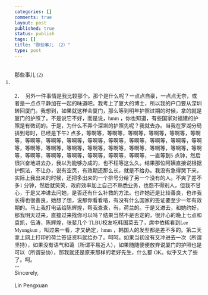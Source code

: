 ```yaml
--- 
categories: []
comments: true
layout: post
published: true
status: publish
tags: []
title: "那些事儿 （2）"
type: post
---
```

<div id="msgcns!3725CC0EE38B1F6!1743" class="bvMsg">
<br>那些事儿<span lang="EN-US"><font face="Times New Roman">
(2)</font></span>
<span lang="EN-US"><font face="Times New Roman"> </font></span>
<div style="text-indent:-18pt;">
<span lang="EN-US"><span>
<font face="Times New Roman">1．</font></span></span>
</div>
<div style="text-indent:-18pt;">
 </div>
<span lang="EN-US"><span>
<font face="Times New Roman">2．<font size="3">  </font></font></span></span>
另外一件事情是我比较那个。那个是什么呢？一点点自豪，一点点无奈，或者是一点点平静加在一起的味道吧。我考上了厦大的博士，所以我的户口要从深圳转回厦门。我想到，如果就这样会厦门，那么等到明年护照过期的时候，拿的就是厦门的护照了。不是说它不好，而是说，<span lang="EN-US"><font face="Times New Roman">hmm</font></span>
，你也知道，有些国家对福建的护照是有微词的。于是，为什么不弄个深圳的护照先呢？我就去办。当我在罗湖分局排到号时，已经是下午<span lang="EN-US"><font face="Times New Roman">2</font></span>
点多，等啊等，等啊等，等啊等，等啊等，等啊等，等啊等，等啊等，等啊等，等啊等，等啊等，等啊等，等啊等，等啊等，等啊等，等啊等，等啊等，等啊等，等啊等，等啊等，等啊等，等啊等，等啊等，等啊等，等啊等，等啊等，等啊等，等啊等，等啊等，等啊等，等啊等，一直等到<span lang="EN-US"><font face="Times New Roman">5</font></span>
点钟，然后很兴奋地进去办，我以为能够办成的，也不枉等这么久。结果那位阿姨直接说根据护照法，不让办，说有空页，有效期还那么长，就是不给办。我没有急得哭下来，实际上我出来的时候，还把多出来的一个排号分给了另一个没有的人。不爽了差不多<span lang="EN-US"><font face="Times New Roman">1</font></span>
分钟，然后就笑笑，政府效率加上自己不熟悉业务，也怨不得别人，但我不甘心，于是又冲进去问她，是否还有什么补救的方法。也许她还是比较善良，也许我长得也很善良，她想了想，说那你看看咯，有没有什么国家的签证要至少一年有效期的。马上我打电话给陈辉煌，帮我查查，有，荷兰的。于是又进去，和她约好，那我明天过来，直接过来找你可以吗？结果当然不是否定的，很开心的晚上七点和袁凯，伍涛，陈辉煌，张斐几个<span lang="EN-US"><font face="Times New Roman">
TLBU</font></span>校友吃韩国菜去了，席中依稀看到<span lang="EN-US"><font face="Times New Roman">Lee Myungkun
</font></span>，叫过来一看，才又确定，<span lang="EN-US"><font face="Times New Roman">hmm</font>
</span>，韩国人的发型都是差不多的。第二天拿上网上打印的荷兰签证资料就给办了。呵呵。如果当初没有又冲进去一次（所谓坚持），如果没有语气和蔼（所谓平易近人），如果随随便便放弃说厦门的护照也是可以（所谓妥协），那我就还是原来那样的老好先生，什么都
<span lang="EN-US"><font face="Times New Roman">OK</font></span>。似乎又大了些了。呵。
<br>-- <br>Sincerely,<br><br>Lin Pengxuan 
</div>
